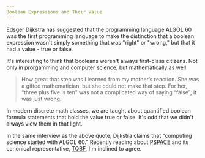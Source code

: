 ```yaml
---
Boolean Expressions and Their Value
---
```


Edsger Dijkstra has suggested that the programming language ALGOL 60 was the first programming language to make the distinction that a boolean expression wasn't simply something that was "right" or "wrong," but that it had a value - true or false.

It's interesting to think that booleans weren't always first-class citizens. Not only in prorgamming and computer science, but mathematically as well. 

> How great that step was I learned from my mother’s reaction. She was a gifted mathematician, but she could not make that step. For her, “three plus five is ten” was not a complicated way of saying “false”; it was just wrong.

In modern discrete math classes, we are taught about quantified boolean formula statements that hold the value true or false. It's odd that we didn't always view them in that light.

In the same interview as the above quote, Dijkstra claims that "computing science started with ALGOL 60." Recently reading about [PSPACE](http://en.wikipedia.org/wiki/PSPACE) and its canonical representative, [TQBF](http://en.wikipedia.org/wiki/Quantified_Boolean_formula_problem), I'm inclined to agree.
